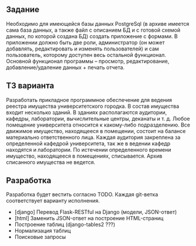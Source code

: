 ## Задание

Необходимо для имеющейся базы данных PostgreSql (в архиве имеется сама база данных, а также файл с описанием БД
и с готовой схемой данных, по которой создана БД) создать приложение с формами. В приложении должно быть две роли,
администратор (он может добавлять, редактировать и изменять пользователей) и сам пользователь, которому доступен
весь остальной функционал. Основной функционал программы – просмотр, редактирование, добавление/удаление данных +
печать отчета.

## ТЗ варианта

Разработать прикладное программное обеспечение для ведения реестра имущества университетского городка. В состав
имущества входит несколько зданий. В зданиях располагаются аудитории, кафедры, лаборатории, вычислительные центры,
деканаты и т. д. Любое помещение университета относится к какому-либо подразделению. Все движимое имущество, находящееся
в помещении, состоит на балансе материально ответственного лица. Каждая аудитория закреплена за определенной кафедрой
университета, так же в ведении кафедр находятся и лаборатории. По истечении определенного времени имущество, находящееся
в помещениях, списывается. Архив списанного имущества не ведется.

## Разработка

Разработка будет вестить согласно TODO. Каждая git-ветка соответствует варианту исполнения.

* [django] Перевод Flask-RESTful на Django (модели, JSON-ответ)
* [html] Заменить JSON-ответ на построение HTML-страниц
* Построение таблиц (django-tables2 ???)
* Нормализация таблиц
* Поисковые запросы
